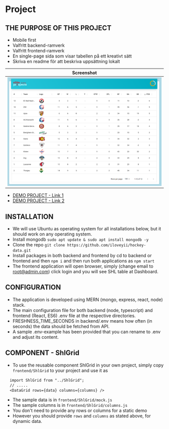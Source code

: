 # Project

## THE PURPOSE OF THIS PROJECT

- Mobile first
- Valfritt backend-ramverk
- Valfritt frontend-ramverk
- En single-page sida som visar tabellen på ett kreativt sätt
- Skriva en readme för att beskriva uppsättning lokalt

| Screenshot                                                                                 |
| ------------------------------------------------------------------------------------------ |
| ![hkr](https://github.com/iloveyii/hockey-data/blob/master/frontend/public/images/shl.png) |

- [DEMO PROJECT - Link 1](http://hockey-data.ddns.net:7700)
- [DEMO PROJECT - Link 2](http://52.55.155.45:7700)

## INSTALLATION

- We will use Ubuntu as operating system for all installations below, but it should work on any operating system.
- Install mongodb `sudo apt update & sudo apt install mongodb -y`
- Clone the repo `git clone https://github.com/iloveyii/hockey-data.git`
- Install packages in both backend and frontend by cd to backend or frontend and then `npm i` and then run both applications as `npm start`
- The frontend application will open browser, simply (change email to root@admin.com) click login and you will see SHL table at Dashboard.

## CONFIGURATION

- The application is developed using MERN (mongo, express, react, node) stack.
- The main configuration file for both backend (node, typescript) and frontend (React, ES6) .env file at the respective directories.
- FRESHNESS_TIME_SECONDS in backend/.env means how often (in seconds) the data should be fetched from API.
- A sample .env-example has been provided that you can rename to .env and adjust its content.

## COMPONENT - ShlGrid

- To use the reusable component ShlGrid in your own project, simply copy `frontend/ShlGrid` to your project and use it as

```
  import ShlGrid from "../ShlGrid";
  // .....
  <DataGrid rows={data} columns={columns} />
```

- The sample data is in `frontend/ShlGrid/mock.js`
- The sample columns is in `frontend/ShlGrid/columns.js`
- You don't need to provide any rows or columns for a static demo
- However you should provide `rows` and `columns` as stated above, for dynamic data.
